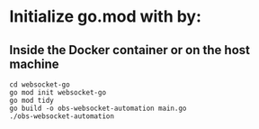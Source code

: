 # Initialize go.mod with by:

## Inside the Docker container or on the host machine

``` 
cd websocket-go
go mod init websocket-go
go mod tidy
go build -o obs-websocket-automation main.go
./obs-websocket-automation
``` 